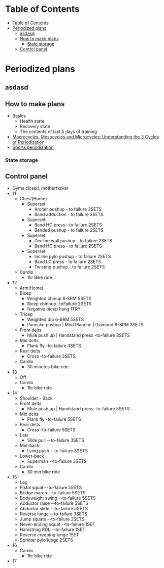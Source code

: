 # Table of Contents
- [Table of Contents](#table-of-contents)
- [Periodized plans](#periodized-plans)
  - [asdasd](#asdasd)
  - [How to make plans](#how-to-make-plans)
    - [State storage](#state-storage)
  - [Control panel](#control-panel)

# Periodized plans
## asdasd
## How to make plans
- Basics
  - Health state
  - Recovery state
  - The contents of last 5 days of training
- [Macrocycles, Mesocycles and Microcycles: Understanding the 3 Cycles of Periodization](https://www.trainingpeaks.com/blog/macrocycles-mesocycles-and-microcycles-understanding-the-3-cycles-of-periodization/#:~:text=A%20mesocycle%20refers%20to%20a,usually%20a%20week%20of%20training.)
- [Sports periodization](https://en.wikipedia.org/wiki/Sports_periodization#:~:text=The%20microcycle%20is%20generally%20up,representing%20a%20year%20or%20two.)
### State storage
## Control panel
- Gyms closed, motherfxxker
- 11
  - Chest(Home)
    - Superset
      - Archer pushup  - to failure 3SETS
      - Band adduction - to failure 3SETS
    - Superset
      - Band HC press - to failure 2SETS
      - Banded pushup - to failure  2SETS
    - Superset
      - Decline wall pushup - to failure 2SETS
      - Band HC press - to failure 2SETS
    - Superset
      - Incline pylo pushup - to failure 2SETS
      - Band LC press - to failure 2SETS
      - Twisting pushup - to failure 2SETS
  - Cardio
    - 1hr Bike ride
- 12
  - Arm(Home)
  - Bicep
    - Weighted chinup 6-8RM 5SETS
    - Bicep chinnup -toFailure 2SETS
    - Negative bicep hang 1TRY
  - Tricep
    - Weighted dip 6-8RM 5SETS
    - Pancake pushup | Mod Planche | Diamond 6-8RM 3SETS
  - Front delts
    - Mule push up | Handstand press -to-failure 3SETS
  - Mid delts
    - Plank fly -to-failure 3SETS
  - Rear delts
    - Cross -to-failure  3SETS
  - Cardio
    - 30 minutes bike ride
- 13
  - Off
  - Cardio
    - 1hr bike ride
- 14
  - Shoulder - Back
  - Front delts
    - Mule push up | Handstand press -to-failure 5SETS
  - Mid delts
    - Plank fly -to-failure 5SETS
  - Rear delts
    - Cross -to-failure  5SETS
  - Lats
    - Slide pull --to-failure 3SETS
  - Mid-back
    - Lying push --to-failure 3SETS
  - Lower-back
    - Superman --to-failure 3SETS
  - Cardio
    - 30 min bike ride
- 15
  - Leg
  - Pistol squat --to-failure 5SETS
  - Bridge march --to-failure 5SETS
  - Bodyweight swing --to-failure 5SETS
  - Adductor raise --to-failure 5SETS
  - Abductor slide --to-failure 5SETS
  - Reverse lunge --to-failure 3SETS
  - Jump squats --to-failure 2SETS
  - Never-ending squat --to-failure 1SET
  - Hamstring RDL --to-failure 1SET
  - Reverse creeping lunge 1SET
  - Sprinter pylo lunge 2SETS
- 16
  - Cardio
    - 1hr bike ride
- 17